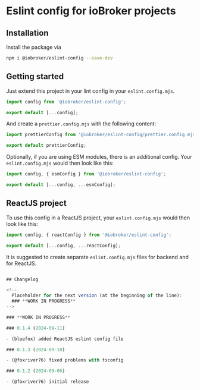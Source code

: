 # Eslint config for ioBroker projects

## Installation

Install the package via

```bash
npm i @iobroker/eslint-config --save-dev
```

## Getting started

Just extend this project in your lint config in your `eslint.config.mjs`.

```js
import config from '@iobroker/eslint-config';

export default [...config];
```

And create a `prettier.config.mjs` with the following content:

```js
import prettierConfig from '@iobroker/eslint-config/prettier.config.mjs';

export default prettierConfig;
```

Optionally, if you are using ESM modules, there is an additional config.
Your `eslint.config.mjs` would then look like this:

```js
import config, { esmConfig } from '@iobroker/eslint-config';

export default [...config, ...esmConfig];
```
## ReactJS project
To use this config in a ReactJS project, your `eslint.config.mjs` would then look like this:
```js
import config, { reactConfig } from '@iobroker/eslint-config';

export default [...config, ...reactConfig];
```

It is suggested to create separate `eslint.config.mjs` files for backend and for ReactJS.

```js

## Changelog

<!--
  Placeholder for the next version (at the beginning of the line):
  ### **WORK IN PROGRESS**
-->

### **WORK IN PROGRESS**

### 0.1.4 (2024-09-11)

- (bluefox) added ReactJS eslint config file

### 0.1.3 (2024-09-10)

- (@foxriver76) fixed problems with tsconfig

### 0.1.2 (2024-09-06)

- (@foxriver76) initial release
